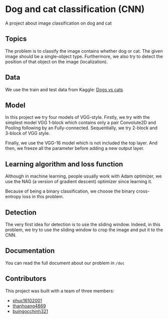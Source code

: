 # Dog and cat classification (CNN)
A project about image classification on dog and cat

## Topics
The problem is to classify the image contains whether dog or cat. The given image should be a single-object type. Furthermore, we also try to detect the position of that object on the image (localization).

## Data
We use the train and test data from Kaggle: [Dogs vs cats](https://www.kaggle.com/c/dogs-vs-cats)

## Model
In this project we try four models of VGG-style. Firstly, we try with the simplest model VGG 1-block which contains only a pair Convolute2D and Pooling following by an Fully-connected. Sequentially, we try 2-block and 3-block of VGG style. 

Finally, we use the VGG-16 model which is not included the top layer. And then, we freeze all the parameter before adding a new output layer.

## Learning algorithm and loss function
Although in machine learning, people usually work with Adam optimizer, we use the NAG (a version of gradient descent) optimizer since learning it.

Because of being a binary classification, we choose the binary cross-entropy loss in this problem.

## Detection
The very first idea for detection is to use the sliding window. Indeed, in this problem, we try to use the sliding window to crop the image and put it to the CNN.

## Documentation
You can read the full document about our problem in `/doc`

## Contributors
This project was built with a team of three members:
- [phuc16102001](https://github.com/phuc16102001/)
- [thanhoang4869](https://github.com/thanhoang4869)
- [buingocchinh321](https://github.com/buingocchinh321)
